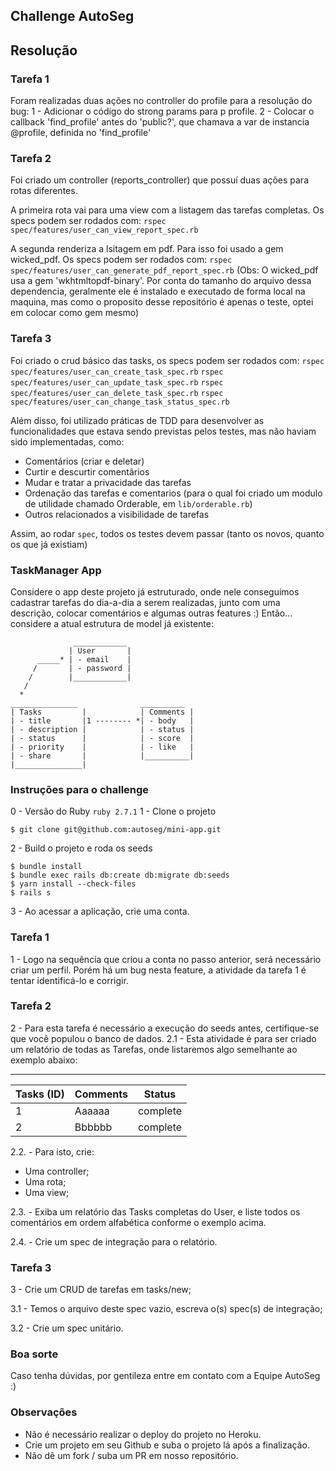 ## Challenge AutoSeg

## Resolução

### Tarefa 1

Foram realizadas duas ações no controller do profile para a resolução do bug:
1 - Adicionar o código do strong params para p profile.
2 - Colocar o callback 'find_profile' antes do 'public?', que chamava a var de instancia @profile, definida no 'find_profile'

### Tarefa 2
Foi criado um controller (reports_controller) que possuí duas ações para rotas diferentes.

A primeira rota vai para uma view com a listagem das tarefas completas. Os specs podem ser rodados com:
`rspec spec/features/user_can_view_report_spec.rb`

A segunda renderiza a lsitagem em pdf. Para isso foi usado a gem wicked_pdf. Os specs podem ser rodados com:
`rspec spec/features/user_can_generate_pdf_report_spec.rb`
(Obs: O wicked_pdf usa a gem 'wkhtmltopdf-binary'. Por conta do tamanho do arquivo dessa dependencia, geralmente ele é instalado e executado de forma local na maquina, mas como o proposito desse repositório é apenas o teste, optei em colocar como gem mesmo)

### Tarefa 3
Foi criado o crud básico das tasks, os specs podem ser rodados com:
`rspec spec/features/user_can_create_task_spec.rb`
`rspec spec/features/user_can_update_task_spec.rb`
`rspec spec/features/user_can_delete_task_spec.rb`
`rspec spec/features/user_can_change_task_status_spec.rb`

Além disso, foi utilizado práticas de TDD para desenvolver as funcionalidades que estava sendo previstas pelos testes, mas não haviam sido implementadas, como:
- Comentários (criar e deletar)
- Curtir e descurtir comentãrios
- Mudar e tratar a privacidade das tarefas
- Ordenação das tarefas e comentarios (para o qual foi criado um modulo de utilidade chamado Orderable, em `lib/orderable.rb`)
- Outros relacionados a visibilidade de tarefas

Assim, ao rodar `spec`, todos os testes devem passar (tanto os novos, quanto os que já existiam)

### TaskManager App
Considere o app deste projeto já estruturado, onde nele conseguimos cadastrar tarefas do dia-a-dia a serem realizadas, junto com uma descrição, colocar comentários e algumas outras features :)
  Então... considere a atual estrutura de model já existente:

  ```
                ____________
               | User       |
        _____* | - email    |
       /       | - password |
      /        |____________|
     /
    *
 _______________              __________
| Tasks         |            | Comments |
| - title       |1 -------- *| - body   |
| - description |            | - status |
| - status      |            | - score  |
| - priority    |            | - like   |
| - share       |            |__________|
|_______________|
```
### Instruções para o challenge
0 - Versão do Ruby
`ruby 2.7.1`
1 - Clone o projeto
```console
$ git clone git@github.com:autoseg/mini-app.git
```
2 - Build o projeto e roda os seeds
```console
$ bundle install
$ bundle exec rails db:create db:migrate db:seeds
$ yarn install --check-files
$ rails s
```
3 - Ao acessar a aplicação, crie uma conta.
### Tarefa 1
1 - Logo na sequência que criou a conta no passo anterior, será necessário criar um perfil.
Porém há um bug nesta feature, a atividade da tarefa 1 é tentar identificá-lo e corrigir.
### Tarefa 2
2 - Para esta tarefa é necessário a execução do seeds antes, certifique-se que você populou o banco de dados.
2.1 - Esta atividade é para ser criado um relatório de todas as Tarefas, onde listaremos algo semelhante ao exemplo abaixo:
___________________________________
| Tasks (ID) | Comments | Status   |
|------------|----------|----------|
| 1          | Aaaaaa   | complete |
| 2          | Bbbbbb   | complete |


2.2. - Para isto, crie:
 - Uma controller;
 - Uma rota;
 - Uma view;

  2.3. - Exiba um relatório das Tasks completas do User, e liste todos os comentários em ordem alfabética conforme o exemplo acima.

  2.4. - Crie um spec de integração para o relatório.

### Tarefa 3

3 - Crie um CRUD de tarefas em tasks/new;

  3.1 - Temos o arquivo deste spec vazio, escreva o(s) spec(s) de integração;

  3.2 - Crie um spec unitário.

### Boa sorte

Caso tenha dúvidas, por gentileza entre em contato com a Equipe AutoSeg :)
### Observações
- Não é necessário realizar o deploy do projeto no Heroku.
- Crie um projeto em seu Github e suba o projeto lá após a finalização.
- Não dê um fork / suba um PR em nosso repositório.
